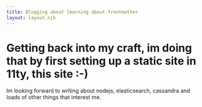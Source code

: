 ```yaml
---
title: Blogging about learning about frontmatter
layout: layout.njk
---
```

# Getting back into my craft, im doing that by first setting up a static site in 11ty, this site :-)

Im looking forward to writing about nodejs, elasticsearch, cassandra and loads of other things that interest me.